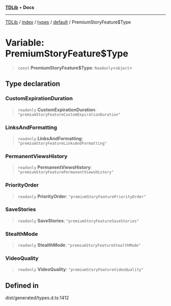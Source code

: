 [**TDLib**](../../../../../../README.md) • **Docs**

***

[TDLib](../../../../../../modules.md) / [index](../../../../../README.md) / [types](../../../README.md) / [default](../README.md) / PremiumStoryFeature$Type

# Variable: PremiumStoryFeature$Type

> `const` **PremiumStoryFeature$Type**: `Readonly`\<`object`\>

## Type declaration

### CustomExpirationDuration

> `readonly` **CustomExpirationDuration**: `"premiumStoryFeatureCustomExpirationDuration"`

### LinksAndFormatting

> `readonly` **LinksAndFormatting**: `"premiumStoryFeatureLinksAndFormatting"`

### PermanentViewsHistory

> `readonly` **PermanentViewsHistory**: `"premiumStoryFeaturePermanentViewsHistory"`

### PriorityOrder

> `readonly` **PriorityOrder**: `"premiumStoryFeaturePriorityOrder"`

### SaveStories

> `readonly` **SaveStories**: `"premiumStoryFeatureSaveStories"`

### StealthMode

> `readonly` **StealthMode**: `"premiumStoryFeatureStealthMode"`

### VideoQuality

> `readonly` **VideoQuality**: `"premiumStoryFeatureVideoQuality"`

## Defined in

dist/generated/types.d.ts:1412

